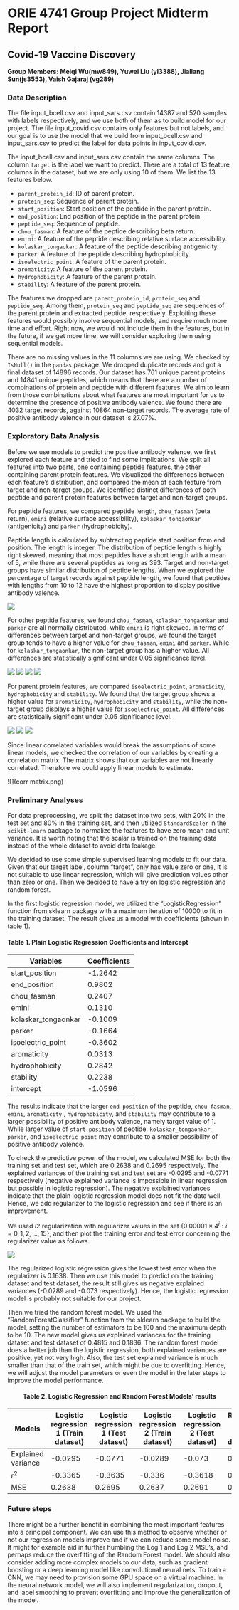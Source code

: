 # ORIE 4741 Group Project Midterm Report
## Covid-19 Vaccine Discovery
  
**Group Members: Meiqi Wu(mw849), Yuwei Liu (yl3388), Jialiang Sun(js3553), Vaish Gajaraj (vg289)**
  

### Data Description


The file input_bcell.csv and input_sars.csv contain 14387 and 520 samples with labels respectively, and we use both of them as to build model for our project. The file input_covid.csv contains only features but not labels, and our goal is to use the model that we build from input_bcell.csv and input_sars.csv to predict the label for data points in input_covid.csv.   
    
The input_bcell.csv and input_sars.csv contain the same columns. The column `target` is the label we want to predict. There are a total of 13 feature columns in the dataset, but we are only using 10 of them. We list the 13 features below.

- `parent_protein_id`: ID of parent protein.   
- `protein_seq`: Sequence of parent protein.   
- `start_position`: Start position of the peptide in the parent protein.  
- `end_position`: End position of the peptide in the parent protein. 
- `peptide_seq`: Sequence of peptide.
- `chou_fasman`: A feature of the peptide describing beta return.
- `emini`: A feature of the peptide describing relative surface accessibility.
- `kolaskar_tongaokar`: A feature of the peptide describing antigenicity. 
- `parker`: A feature of the peptide describing hydrophobicity.
- `isoelectric_point`: A feature of the parent protein. 
- `aromaticity`: A feature of the parent protein.
- `hydrophobicity`: A feature of the parent protein.
- `stability`: A feature of the parent protein. 
    
The features we dropped are `parent_protein_id`, `protein_seq` and `peptide_seq`. Among them, `protein_seq` and `peptide_seq` are sequences of the parent protein and extracted peptide, respectively. Exploiting these features would possibly involve sequential models, and require much more time and effort. Right now, we would not include them in the features, but in the future, if we get more time, we will consider exploring them using sequential models. 
     
There are no missing values in the 11 columns we are using. We checked by `IsNull()` in the `pandas` package. We dropped duplicate records and got a final dataset of 14896 records. Our dataset has 761 unique parent proteins and 14841 unique peptides, which means that there are a number of combinations of protein and peptide with different features. We aim to learn from those combinations about what features are most important for us to determine the presence of positive antibody valence. We found there are 4032 target records, against 10864 non-target records. The average rate of positive antibody valence in our dataset is 27.07%.   
     

### Exploratory Data Analysis

Before we use models to predict the positive antibody valence, we first explored each feature and tried to find some implications. We split all features into two parts, one containing peptide features, the other containing parent protein features. We visualized the differences between each feature’s distribution, and compared the mean of each feature from target and non-target groups. We identified distinct differences of both peptide and parent protein features between target and non-target groups. 

For peptide features, we compared peptide length, `chou_fasman` (beta return), `emini` (relative surface accessibility), `kolaskar_tongaonkar` (antigenicity) and `parker` (hydrophobicity).   
    
Peptide length is calculated by subtracting peptide start position from end position. The length is integer. The distribution of peptide length is highly right skewed, meaning that most peptides have a short length with a mean of 5, while there are several peptides as long as 393. Target and non-target groups have similar distribution of peptide lengths. When we explored the percentage of target records against peptide length, we found that peptides with lengths from 10 to 12 have the highest proportion to display positive antibody valence.    
    

![](eda1.png)

For other peptide features, we found `chou_fasman`, `kolaskar_tongaonkar` and `parker` are all normally distributed, while `emini` is right skewed. In terms of differences between target and non-target groups, we found the target group tends to have a higher value for `chou_fasman`, `emini` and `parker`. While for `kolaskar_tongaonkar`, the non-target group has a higher value. All differences are statistically significant under 0.05 significance level.    
     


![](eda2.png)
![](eda3.png)
![](eda4.png)
![](eda5.png)

For parent protein features, we compared `isoelectric_point`, `aromaticity`, `hydrophobicity` and `stability`. We found that the target group shows a higher value for `aromaticity`, `hydrophobicity` and `stability`, while the non-target group displays a higher value for `isoelectric_point`. All differences are statistically significant under 0.05 significance level. 

![](eda6.png)
![](eda7.png)
![](eda8.png)

Since linear correlated variables would break the assumptions of some linear models, we checked the correlation of our variables by creating a correlation matrix. The matrix shows that our variables are not linearly correlated. Therefore we could apply linear models to estimate. 

![](corr matrix.png)

### Preliminary Analyses

For data preprocessing, we split the dataset into two sets, with 20% in the test set and 80% in the training set, and then utilized `StandardScaler` in the `scikit-learn` package to normalize the features to have zero mean and unit variance. It is worth noting that the scalar is trained on the training data instead of the whole dataset to avoid data leakage. 

We decided to use some simple supervised learning models to fit our data. Given that our target label, column “target”, only has value zero or one, it is not suitable to use linear regression, which will give prediction values other than zero or one. Then we decided to have a try on logistic regression and random forest.

In the first logistic regression model, we utilized the “LogisticRegression” function from sklearn package with a maximum iteration of 10000 to fit in the training dataset. The result gives us a model with coefficients (shown in table 1).
   
   
<h4>Table 1. Plain Logistic Regression Coefficients and Intercept</h4> 

| Variables | Coefficients |
| --- | --- |
| start_position | -1.2642 |
| end_position | 0.9802 |
| chou_fasman | 0.2407 |
| emini | 0.1310 |
| kolaskar_tongaonkar | -0.1009 |
| parker | -0.1664 |
| isoelectric_point | -0.3602 |
| aromaticity | 0.0313 |
| hydrophobicity | 0.2842 |
| stability | 0.2238 |
| intercept | -1.0596 |

The results indicate that the larger `end position` of the peptide, `chou fasman`, `emini`, `aromaticity` , `hydrophobicity`, and `stability` may contribute to a larger possibility of positive antibody valence, namely target value of 1. While larger value of `start position` of peptide, `kolaskar_tongaonkar`, `parker`, and `isoelectric_point` may contribute to a smaller possibility of positive antibody valence.

To check the predictive power of the model, we calculated MSE for both the training set and test set, which are 0.2638 and 0.2695 respectively. The explained variances of the training set and test set are -0.0295 and -0.0771 respectively (negative explained variance is impossible in linear regression but possible in logistic regression). The negative explained variances indicate that the plain logistic regression model does not fit the data well. Hence, we add regularizer to the logistic regression and see if there is an improvement.

We used $l2$ regularization with regularizer values in the set {$0.00001\times4^i : i=0,1,2,...,15$}, and then plot the training error and test error concerning the regularizer value as follows.


![](preliminary1.png)

The regularized logistic regression gives the lowest test error when the regularizer is 0.1638. Then we use this model to predict on the training dataset and test dataset, the result still gives us negative explained variances (-0.0289 and -0.073 respectively). Hence, the logistic regression model is probably not suitable for our project.

Then we tried the random forest model. We used the “RandomForestClassifier” function from the sklearn package to build the model, setting the number of estimators to be 100 and the maximum depth to be 10. The new model gives us explained variances for the training dataset and test dataset of 0.4815 and 0.1836. The random forest model does a better job than the logistic regression, both explained variances are positive, yet not very high. Also, the test set explained variance is much smaller than that of the train set, which might be due to overfitting. Hence, we will adjust the model parameters or even the model in the later steps to improve the model performance.

<h4 align="center">Table 2. Logistic Regression and Random Forest Models’ results</h4> 

|Models|Logistic regression 1 (Train dataset)|Logistic regression 1 (Test dataset)|Logistic regression 2 (Train dataset)|Logistic regression 2 (Test dataset)|Random forest (Train dataset)|Random forest (Test dataset)|
|---|---|---|---|---|---|---|
|Explained variance|-0.0295|-0.0771|-0.0289|-0.073|0.4836|0.1869|
|$r^2$|-0.3365|-0.3635|-0.336|-0.3618|0.4553|0.1527|
|MSE|0.2638|0.2695|0.2637|0.2691|0.1075|0.1674|


### Future steps

There might be a further benefit in combining the most important features into a principal component. We can use this method to observe whether or not our regression models improve and if we can reduce some model noise. It might for example aid in further humbling the Log 1 and Log 2 MSE’s, and perhaps reduce the overfitting of the Random Forest model. We should also consider adding more complex models to our data, such as gradient boosting or a deep learning model like convolutional neural nets. To train a CNN, we may need to provision some GPU space on a virtual machine. In the neural network model, we will also implement regularization, dropout, and label smoothing to prevent overfitting and improve the generalization of the model. 

